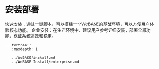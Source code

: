 # 安装部署

快速安装：通过一键脚本，可以搭建一个WeBASE的基础环境，可以方便用户体验核心功能。
企业安装：在生产环境中，建议用户参考详细安装，部署全部功能，保证系统高效和稳定。

```eval_rst
.. toctree::
   :maxdepth: 1

   ../WeBASE/install.md
   ../WeBASE-Install/enterprise.md
```